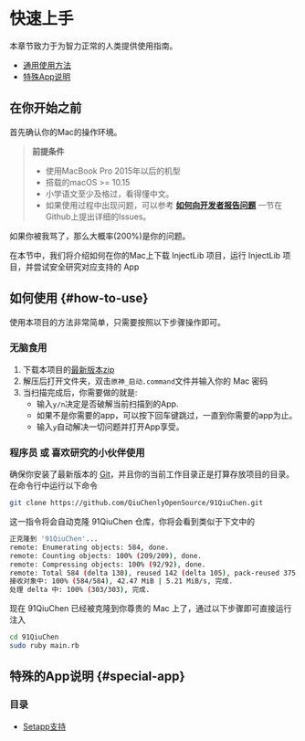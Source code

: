 # 快速上手

本章节致力于为智力正常的人类提供使用指南。

* [通用使用方法](#how-to-use)
* [特殊App说明](#special-app)

## 在你开始之前

首先确认你的Mac的操作环境。

> **前提条件**
> - 使用MacBook Pro 2015年以后的机型 
> - 搭载的macOS >= 10.15
> - 小学语文至少及格过，看得懂中文。 
> - 如果使用过程中出现问题，可以参考 **[如何向开发者报告问题](how-to-report.md)** 一节在Github上提出详细的Issues。

如果你被我骂了，那么大概率(200%)是你的问题。

在本节中，我们将介绍如何在你的Mac上下载 InjectLib 项目，运行 InjectLib 项目，并尝试安全研究对应支持的 App

## 如何使用 {#how-to-use}

使用本项目的方法非常简单，只需要按照以下步骤操作即可。

### 无脑食用
1. 下载本项目的[最新版本zip](https://github.com/QiuChenlyOpenSource/91QiuChen/archive/refs/heads/main.zip)
2. 解压后打开文件夹，双击`原神_启动.command`文件并输入你的 Mac 密码
3. 当扫描完成后，你需要做的就是:
   - 输入`y/n`决定是否破解当前扫描到的App.
   - 如果不是你需要的app，可以按下回车键跳过，一直到你需要的app为止。
   - 输入`y`自动解决一切问题并打开App享受。

### 程序员 或 喜欢研究的小伙伴使用
确保你安装了最新版本的 [Git](https://git-scm.com/)，并且你的当前工作目录正是打算存放项目的目录。在命令行中运行以下命令
```Bash
git clone https://github.com/QiuChenlyOpenSource/91QiuChen.git
```

这一指令将会自动克隆 91QiuChen 仓库，你将会看到类似于下文中的
```Bash
正克隆到 '91QiuChen'...
remote: Enumerating objects: 584, done.
remote: Counting objects: 100% (209/209), done.
remote: Compressing objects: 100% (92/92), done.
remote: Total 584 (delta 130), reused 142 (delta 105), pack-reused 375
接收对象中: 100% (584/584), 42.47 MiB | 5.21 MiB/s, 完成.
处理 delta 中: 100% (303/303), 完成.
```

现在 91QiuChen 已经被克隆到你尊贵的 Mac 上了，通过以下步骤即可直接运行注入
```Bash
cd 91QiuChen
sudo ruby main.rb
```

## 特殊的App说明 {#special-app}

### 目录

- [Setapp支持](#set-app-support)
